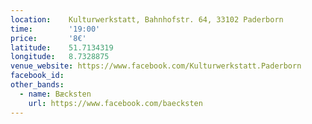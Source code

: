 ```yaml
---
location:    Kulturwerkstatt, Bahnhofstr. 64, 33102 Paderborn
time:        '19:00'
price:       '8€'
latitude:    51.7134319
longitude:   8.7328875
venue_website: https://www.facebook.com/Kulturwerkstatt.Paderborn
facebook_id: 
other_bands:
  - name: Bæcksten
    url: https://www.facebook.com/baecksten
---
```

